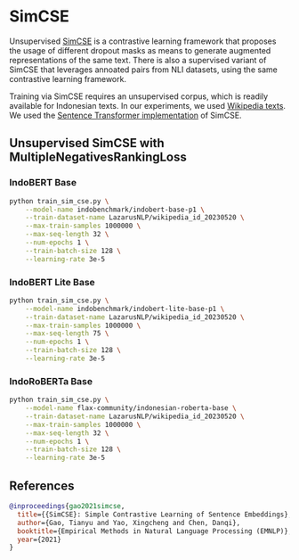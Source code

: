 # SimCSE

Unsupervised [SimCSE](https://github.com/princeton-nlp/SimCSE) is a contrastive learning framework that proposes the usage of different dropout masks as means to generate augmented representations of the same text. There is also a supervised variant of SimCSE that leverages annoated pairs from NLI datasets, using the same contrastive learning framework.

Training via SimCSE requires an unsupervised corpus, which is readily available for Indonesian texts. In our experiments, we used [Wikipedia texts](https://huggingface.co/datasets/LazarusNLP/wikipedia_id_20230520). We used the [Sentence Transformer implementation](https://www.sbert.net/examples/unsupervised_learning/README.html#simcse) of SimCSE.

## Unsupervised SimCSE with MultipleNegativesRankingLoss

### IndoBERT Base

```sh
python train_sim_cse.py \
    --model-name indobenchmark/indobert-base-p1 \
    --train-dataset-name LazarusNLP/wikipedia_id_20230520 \
    --max-train-samples 1000000 \
    --max-seq-length 32 \
    --num-epochs 1 \
    --train-batch-size 128 \
    --learning-rate 3e-5
```

### IndoBERT Lite Base

```sh
python train_sim_cse.py \
    --model-name indobenchmark/indobert-lite-base-p1 \
    --train-dataset-name LazarusNLP/wikipedia_id_20230520 \
    --max-train-samples 1000000 \
    --max-seq-length 75 \
    --num-epochs 1 \
    --train-batch-size 128 \
    --learning-rate 3e-5
```

### IndoRoBERTa Base

```sh
python train_sim_cse.py \
    --model-name flax-community/indonesian-roberta-base \
    --train-dataset-name LazarusNLP/wikipedia_id_20230520 \
    --max-train-samples 1000000 \
    --max-seq-length 32 \
    --num-epochs 1 \
    --train-batch-size 128 \
    --learning-rate 3e-5
```

## References

```bibtex
@inproceedings{gao2021simcse,
  title={{SimCSE}: Simple Contrastive Learning of Sentence Embeddings},
  author={Gao, Tianyu and Yao, Xingcheng and Chen, Danqi},
  booktitle={Empirical Methods in Natural Language Processing (EMNLP)},
  year={2021}
}
```